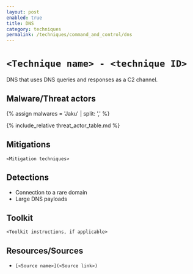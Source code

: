 ```yaml
---
layout: post
enabled: true
title: DNS
category: techniques
permalink: /techniques/command_and_control/dns
---
```

# `<Technique name> - <technique ID>`

DNS that uses DNS queries and responses as a C2 channel.

## Malware/Threat actors

{% assign malwares = 'Jaku' | split: ',' %}

{% include_relative threat_actor_table.md %}



## Mitigations

`<Mitigation techniques>`

## Detections

* Connection to a rare domain
* Large DNS payloads

## Toolkit

`<Toolkit instructions, if applicable>`

## Resources/Sources

* `[<Source name>](<Source link>)`

